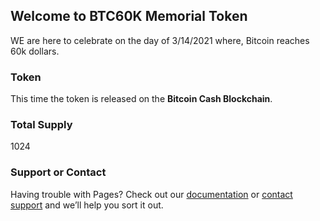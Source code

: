 ## Welcome to BTC60K Memorial Token

WE are here to celebrate on the day of 3/14/2021 where, Bitcoin reaches 60k dollars.


### Token

This time the token is released on the **Bitcoin Cash Blockchain**.

### Total Supply

1024

### Support or Contact

Having trouble with Pages? Check out our [documentation](https://docs.github.com/categories/github-pages-basics/) or [contact support](https://support.github.com/contact) and we’ll help you sort it out.
